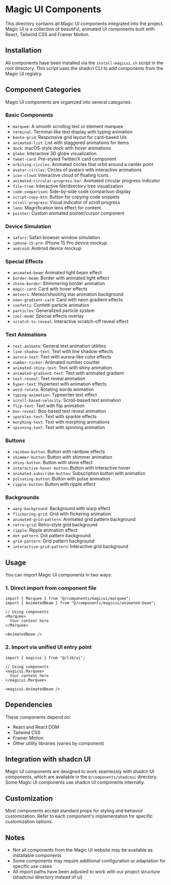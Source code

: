 # Magic UI Components

This directory contains all Magic UI components integrated into the project. Magic UI is a collection of beautiful, animated UI components built with React, Tailwind CSS and Framer Motion.

## Installation

All components have been installed via the `install-magicui.sh` script in the root directory. This script uses the shadcn CLI to add components from the Magic UI registry.

## Component Categories

Magic UI components are organized into several categories:

### Basic Components
- `marquee`: A smooth scrolling text or element marquee
- `terminal`: Terminal-like text display with typing animation
- `bento-grid`: Responsive grid layout for card-based UIs
- `animated-list`: List with staggered animations for items
- `dock`: macOS-style dock with hover animations
- `globe`: Interactive 3D globe visualization
- `tweet-card`: Pre-styled Twitter/X card component
- `orbiting-circles`: Animated circles that orbit around a center point
- `avatar-circles`: Circles of avatars with interactive animations
- `icon-cloud`: Interactive cloud of floating icons
- `animated-circular-progress-bar`: Animated circular progress indicator
- `file-tree`: Interactive file/directory tree visualization
- `code-comparison`: Side-by-side code comparison display
- `script-copy-btn`: Button for copying code snippets
- `scroll-progress`: Visual indicator of scroll progress
- `lens`: Magnification lens effect for content
- `pointer`: Custom animated pointer/cursor component

### Device Simulation
- `safari`: Safari browser window simulation
- `iphone-15-pro`: iPhone 15 Pro device mockup
- `android`: Android device mockup

### Special Effects
- `animated-beam`: Animated light beam effect
- `border-beam`: Border with animated light effect
- `shine-border`: Shimmering border animation
- `magic-card`: Card with hover effects
- `meteors`: Meteor/shooting star animation background
- `neon-gradient-card`: Card with neon gradient effects
- `confetti`: Confetti particle animation
- `particles`: Generalized particle system
- `cool-mode`: Special effects overlay
- `scratch-to-reveal`: Interactive scratch-off reveal effect

### Text Animations
- `text-animate`: General text animation utilities
- `line-shadow-text`: Text with line shadow effects
- `aurora-text`: Text with aurora-like color effects
- `number-ticker`: Animated number counter
- `animated-shiny-text`: Text with shiny animation
- `animated-gradient-text`: Text with animated gradient
- `text-reveal`: Text reveal animation
- `hyper-text`: Hypertext with animation effects
- `word-rotate`: Rotating words animation
- `typing-animation`: Typewriter text effect
- `scroll-based-velocity`: Scroll-based text animation
- `flip-text`: Text with flip animation
- `box-reveal`: Box-based text reveal animation
- `sparkles-text`: Text with sparkle effects
- `morphing-text`: Text with morphing animations
- `spinning-text`: Text with spinning animation

### Buttons
- `rainbow-button`: Button with rainbow effects
- `shimmer-button`: Button with shimmer animation
- `shiny-button`: Button with shine effect
- `interactive-hover-button`: Button with interactive hover
- `animated-subscribe-button`: Subscription button with animation
- `pulsating-button`: Button with pulse animation
- `ripple-button`: Button with ripple effect

### Backgrounds
- `warp-background`: Background with warp effect
- `flickering-grid`: Grid with flickering animation
- `animated-grid-pattern`: Animated grid pattern background
- `retro-grid`: Retro-style grid background
- `ripple`: Ripple animation effect
- `dot-pattern`: Dot pattern background
- `grid-pattern`: Grid pattern background
- `interactive-grid-pattern`: Interactive grid background

## Usage

You can import Magic UI components in two ways:

### 1. Direct import from component file

```tsx
import { Marquee } from "@/components/magicui/marquee";
import { AnimatedBeam } from "@/components/magicui/animated-beam";

// Using components
<Marquee>
  Your content here
</Marquee>

<AnimatedBeam />
```

### 2. Import via unified UI entry point

```tsx
import { magicui } from "@/lib/ui";

// Using components
<magicui.Marquee>
  Your content here
</magicui.Marquee>

<magicui.AnimatedBeam />
```

## Dependencies

These components depend on:
- React and React DOM
- Tailwind CSS
- Framer Motion
- Other utility libraries (varies by component)

## Integration with shadcn UI

Magic UI components are designed to work seamlessly with shadcn UI components, which are available in the `@/components/shadcnui` directory. Some Magic UI components use shadcn UI components internally.

## Customization

Most components accept standard props for styling and behavior customization. Refer to each component's implementation for specific customization options.

## Notes

- Not all components from the Magic UI website may be available as installable components
- Some components may require additional configuration or adaptation for specific use cases
- All import paths have been adjusted to work with our project structure (shadcnui directory instead of ui) 